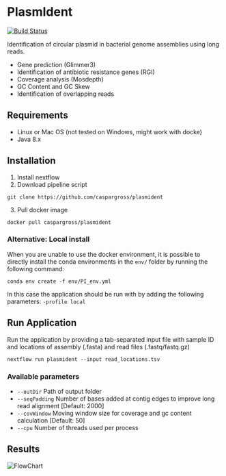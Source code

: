 PlasmIdent
==========

[![Build Status](https://travis-ci.org/caspargross/PlasmIdent.svg?branch=master)](https://travis-ci.org/caspargross/PlasmIdent)

Identification of circular plasmid in bacterial genome assemblies using long reads.

- Gene prediction (Glimmer3)
- Identification of antibiotic resistance genes (RGI)
- Coverage analysis (Mosdepth)
- GC Content and GC Skew
- Identification of overlapping reads

Requirements
------------

- Linux or Mac OS (not tested on Windows, might work with docke)
- Java 8.x


Installation 
------------

1) Install nextflow
2) Download pipeline script

```
git clone https://github.com/caspargross/plasmident
```

3) Pull docker image

```
docker pull caspargross/plasmident
```

### Alternative: Local install
When you are unable to use the docker environment, it is possible to directly install the conda environments in the `env/` folder by running the following command:

``` 
conda env create -f env/PI_env.yml
```

In this case the application should be run with by adding the following parameters: `-profile local`

Run Application
---------------

Run the application by providing a tab-separated input file with sample ID and locations of assembly (.fasta) and read files (.fastq/fastq.gz)

```
nextflow run plasmident --input read_locations.tsv

```


### Available parameters

- `--outDir` Path of output folder
- `--seqPadding` Number of bases added at contig edges to improve long read alignment [Default: 2000]
- `--covWindow` Moving window size for coverage and gc content calculation [Default: 50]
- `--cpu` Number of threads used per process

Results
-------

![FlowChart](https://github.com/caspargross/plasmident/example_output.png)
